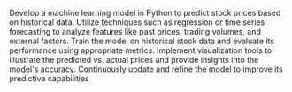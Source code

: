 Develop a machine learning model in Python to predict stock prices based on 
historical data. Utilize techniques such as regression or time series forecasting 
to analyze features like past prices, trading volumes, and external factors. Train 
the model on historical stock data and evaluate its performance using 
appropriate metrics. Implement visualization tools to illustrate the predicted 
vs. actual prices and provide insights into the model's accuracy. Continuously 
update and refine the model to improve its predictive capabilities
